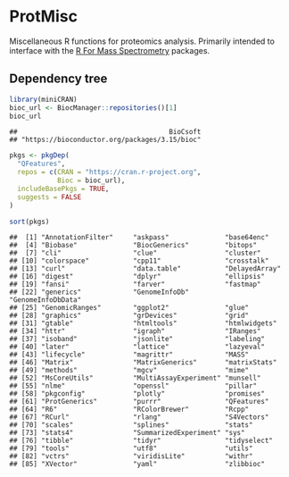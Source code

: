 ProtMisc
================

Miscellaneous R functions for proteomics analysis. Primarily intended to
interface with the [R For Mass
Spectrometry](https://www.rformassspectrometry.org/pkgs/) packages.

## Dependency tree

``` r
library(miniCRAN)
bioc_url <- BiocManager::repositories()[1]
bioc_url
```

    ##                                      BioCsoft 
    ## "https://bioconductor.org/packages/3.15/bioc"

``` r
pkgs <- pkgDep(
  "QFeatures",
  repos = c(CRAN = "https://cran.r-project.org",
            Bioc = bioc_url),
  includeBasePkgs = TRUE,
  suggests = FALSE
)

sort(pkgs)
```

    ##  [1] "AnnotationFilter"     "askpass"              "base64enc"           
    ##  [4] "Biobase"              "BiocGenerics"         "bitops"              
    ##  [7] "cli"                  "clue"                 "cluster"             
    ## [10] "colorspace"           "cpp11"                "crosstalk"           
    ## [13] "curl"                 "data.table"           "DelayedArray"        
    ## [16] "digest"               "dplyr"                "ellipsis"            
    ## [19] "fansi"                "farver"               "fastmap"             
    ## [22] "generics"             "GenomeInfoDb"         "GenomeInfoDbData"    
    ## [25] "GenomicRanges"        "ggplot2"              "glue"                
    ## [28] "graphics"             "grDevices"            "grid"                
    ## [31] "gtable"               "htmltools"            "htmlwidgets"         
    ## [34] "httr"                 "igraph"               "IRanges"             
    ## [37] "isoband"              "jsonlite"             "labeling"            
    ## [40] "later"                "lattice"              "lazyeval"            
    ## [43] "lifecycle"            "magrittr"             "MASS"                
    ## [46] "Matrix"               "MatrixGenerics"       "matrixStats"         
    ## [49] "methods"              "mgcv"                 "mime"                
    ## [52] "MsCoreUtils"          "MultiAssayExperiment" "munsell"             
    ## [55] "nlme"                 "openssl"              "pillar"              
    ## [58] "pkgconfig"            "plotly"               "promises"            
    ## [61] "ProtGenerics"         "purrr"                "QFeatures"           
    ## [64] "R6"                   "RColorBrewer"         "Rcpp"                
    ## [67] "RCurl"                "rlang"                "S4Vectors"           
    ## [70] "scales"               "splines"              "stats"               
    ## [73] "stats4"               "SummarizedExperiment" "sys"                 
    ## [76] "tibble"               "tidyr"                "tidyselect"          
    ## [79] "tools"                "utf8"                 "utils"               
    ## [82] "vctrs"                "viridisLite"          "withr"               
    ## [85] "XVector"              "yaml"                 "zlibbioc"
